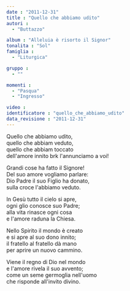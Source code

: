 ```yaml
---
date : "2011-12-31"
title : "Quello che abbiamo udito"
autori : 
  - "Buttazzo"

album : "Alleluia è risorto il Signor"
tonalita : "Sol"
famiglia : 
  - "Liturgica"

gruppo : 
  - ""

momenti : 
  - "Pasqua"
  - "Ingresso"

video : 
identificatore : "quello_che_abbiamo_udito"
data_revisione : "2011-12-31"
---
```

  
  
  
Quello che abbiamo udito,   
quello che abbiam veduto,  
quello che abbiam toccato   
dell'amore innito brk l'annunciamo a voi!    
  
  
  
Grandi cose ha fatto il Signore!  
Del suo amore vogliamo parlare:  
Dio  Padre il suo Figlio ha donato,  
sulla croce l'abbiamo veduto.      
  
  
  
  
In Gesù tutto il cielo si apre,  
ogni glio conosce suo Padre;  
alla vita rinasce ogni cosa  
e l'amore raduna la Chiesa.  
  
  
  
  
Nello Spirito il mondo è creato  
e si apre al suo dono innito;  
il fratello al fratello dà mano  
per aprire un nuovo cammino.  
  
  
  
  
Viene il regno di Dio nel mondo  
e l'amore rivela il suo avvento;  
come un seme germoglia nell'uomo  
che risponde all'invito divino.  
  
  
  
  
